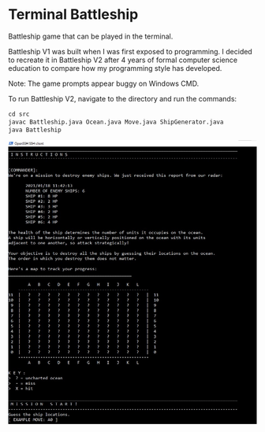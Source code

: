 # Terminal Battleship
Battleship game that can be played in the terminal.

Battleship V1 was built when I was first exposed to programming. I decided to
recreate it in Battleship V2 after 4 years of formal computer science education
to compare how my programming style has developed.

Note: The game prompts appear buggy on Windows CMD.

To run Battleship V2, navigate to the directory and run the commands:
```
cd src
javac Battleship.java Ocean.java Move.java ShipGenerator.java
java Battleship
```

![screenshot](screenshot.jpg)
